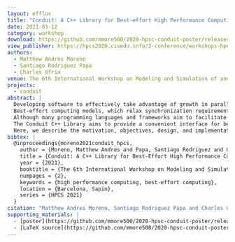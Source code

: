 ```yaml
---
layout: efflux
title: "Conduit: A C++ Library for Best-effort High Performance Computing"
date: 2021-03-12
category: workshop
download: https://github.com/mmore500/2020-hpsc-conduit-poster/releases/download/1.0.0/2020-spsc-extended-abstract-word.pdf
view_publisher: https://hpcs2020.cisedu.info/2-conference/workshops-hpcs2020/workshop19-mspds
authors:
  - Matthew Andres Moreno
  - Santiago Rodriguez Papa
  - Charles Ofria
venue: The 6th International Workshop on Modeling and Simulation of and by Parallel and Distributed Systems (MSPDS 2020)
projects:
  - conduit
abstract: |
  Developing software to effectively take advantage of growth in parallel and distributed processing capacity poses significant challenges.
  Best-effort computing models, which relax synchronization requirements, have been proposed as a strategy to overcome challenges harness high performance computing at extreme scale.
  Although many programming languages and frameworks aim to facilitate software development for high performance applications, existing prevalent tools do not expose an explicit best-effort interface.
  The Conduit C++ Library aims to provide a convenient interface for best-effort inter-thread and inter-process communication.
  Here, we describe the motivation, objectives, design, and implementation of the library.
bibtex: |
  @inproceedings{moreno2021conduit_hpcs,
    author = {Moreno, Matthew Andres and Papa, Santiago Rodriguez and Ofria, Charles},
    title = {Conduit: A C++ Library for Best-Effort High Performance Computing},
    year = {2021},
    booktitle = {The 6th International Workshop on Modeling and Simulation of and by Parallel and Distributed Systems (MSPDS 2020)},
    numpages = {2},
    keywords = {high performance computing, best-effort computing},
    location = {Barcelona, Sapin},
    series = {HPCS 2021}
  }
citation: "Matthew Andres Moreno, Santiago Rodriguez Papa and Charles Ofria. 2021. Conduit: A C++ Library for Best-Effort High Performance Computing. MSPDS 2020: The 6th International Workshop on Modeling and Simulation of and by Parallel and Distributed Systems."
supporting_materials: |
  - [poster](https://github.com/mmore500/2020-hpsc-conduit-poster/releases/download/1.0.0/2020-conduit-poster-hpcs.pdf)
  - [LaTeX source](https://github.com/mmore500/2020-hpsc-conduit-poster/) [via GitHub <i class="icon-github-1"></i>](https://github.com/)
---
```

